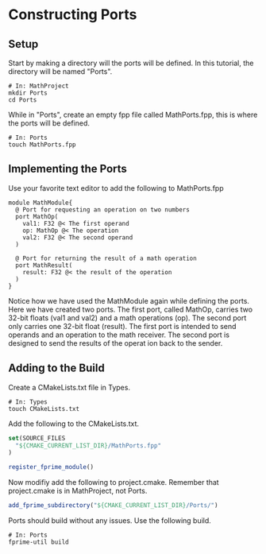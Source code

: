 # Constructing Ports 

## Setup 

Start by making a directory will the ports will be defined. In this tutorial, the directory will be named "Ports". 

```shell 
# In: MathProject
mkdir Ports 
cd Ports
```

While in "Ports", create an empty fpp file called MathPorts.fpp, this is where the ports will be defined.

```shell 
# In: Ports
touch MathPorts.fpp
```

## Implementing the Ports

Use your favorite text editor to add the following to MathPorts.fpp 

```
module MathModule{ 
  @ Port for requesting an operation on two numbers
  port MathOp(
    val1: F32 @< The first operand
    op: MathOp @< The operation
    val2: F32 @< The second operand
  )

  @ Port for returning the result of a math operation
  port MathResult(
    result: F32 @< the result of the operation
  )
}
```
Notice how we have used the MathModule again while defining the ports. Here we have created two ports. The first port, called MathOp, carries two 32-bit floats (val1 and val2) and a math operations (op). The second port only carries one 32-bit float (result). The first port is intended to send operands and an operation to the math receiver. The second port is designed to send the results of the operat ion back to the sender. 

## Adding to the Build 

Create a CMakeLists.txt file in Types. 

```shell 
# In: Types
touch CMakeLists.txt 
```

Add the following to the CMakeLists.txt. 

```cmake
set(SOURCE_FILES
  "${CMAKE_CURRENT_LIST_DIR}/MathPorts.fpp"
)

register_fprime_module()
```

Now modifiy add the following to project.cmake. Remember that project.cmake is in MathProject, not Ports. 

```cmake 
add_fprime_subdirectory("${CMAKE_CURRENT_LIST_DIR}/Ports/")
```

Ports should build without any issues. Use the following build.

```shell
# In: Ports
fprime-util build
```

